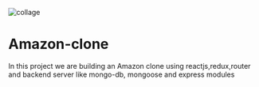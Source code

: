 ![collage](https://user-images.githubusercontent.com/6242590/123428750-c6879980-d5e3-11eb-93d3-ddfb25ad52f6.jpg)
# Amazon-clone

In this project we are building an Amazon clone using reactjs,redux,router and backend server like mongo-db, mongoose and express modules 
